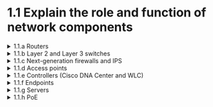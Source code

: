# 1.1 Explain the role and function of network components

<details>
<summary>1.1.a Routers</summary>


### Role

Routers play a critical role in directing data traffic between networks.
They are responsible for analyzing incoming data packets and determining their destination, then forwarding them to the appropriate network.
### Function:
To perform their role, routers maintain a routing table, which is a database of network addresses and their associated routes. Using this information, routers determine the best path for data to travel between networks. When a data packet arrives at a router, it examines its destination address, looks up the corresponding route in its routing table, and forwards the packet along that route.

Routers can also perform other functions such as filtering traffic based on certain criteria, like IP address or protocol type. They can also provide security features such as firewalls and virtual private network (VPN) support.

    More:

    Netacad - Switching, Routing, and Wireless Essentials v7.02 14.1.1

    CTX training - <https://ondemandlearning.cisco.com/cisco-ems/ccna10/sections/9/pages/2>


---

</details>
<details>
<summary> 1.1.b Layer 2 and Layer 3 switches </summary>

### Layer 2


* Role:

    A Layer 2 switch, also known as an Ethernet switch, plays a critical role in local area networks (LANs) by connecting devices to a network and facilitating the transfer of data between them. Its primary function is to forward data frames between devices within a local network.

* Function:

    To perform its role, a Layer 2 switch operates at the Data Link layer (Layer 2) of the OSI (Open Systems Interconnection) model. It uses MAC (Media Access Control) addresses to identify the source and destination of data frames and makes forwarding decisions based on these addresses. Layer 2 switches have a switching table that maps MAC addresses to the switch port that the device is connected to. This allows the switch to quickly and efficiently forward data frames to their intended destinations.

    Layer 2 switches are also capable of supporting VLANs (Virtual Local Area Networks), which can be used to segment a network into multiple virtual LANs, each with its own broadcast domain. VLANs can improve network security and performance by limiting the broadcast traffic and improving network segmentation.


### Layer 3

* Role:

    A Layer 3 switch, also known as an IP switch, plays a critical role in both local area networks (LANs) and wide area networks (WANs) by connecting different networks and facilitating the transfer of data between them. Its primary function is to route data packets between different networks based on their IP addresses.

* Function:

    To perform its role, a Layer 3 switch operates at the Network layer (Layer 3) of the OSI (Open Systems Interconnection) model. It uses both MAC and IP addresses to identify the source and destination of data packets and makes forwarding decisions based on these addresses. Layer 3 switches have a routing table that maps IP addresses to the next hop or outgoing interface to forward packets to their destination.

    In addition to routing functions, Layer 3 switches also offer advanced switching capabilities. They can perform packet switching at wire speed, just like Layer 2 switches, and support advanced VLAN features such as VLAN routing, where VLANs can be routed independently of each other.

    Layer 3 switches are commonly used in larger networks where routing between subnets or VLANs is required. They can improve network performance and security by reducing network congestion and limiting broadcast traffic.

---

</details>

<details>
<summary>1.1.c Next-generation firewalls and IPS </summary>

---

</details>

<details>
<summary>1.1.d Access points </summary>

---

</details>

<details>
<summary>1.1.e Controllers (Cisco DNA Center and WLC) </summary>

---
</details>

<details>
<summary>1.1.f Endpoints </summary>

---
</details>

<details>
<summary>1.1.g Servers </summary>

---
</details>

<details>
<summary>1.1.h PoE </summary>

---
</details>

